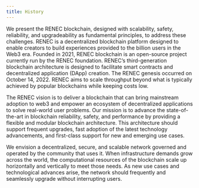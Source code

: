 ```yaml
---
title: History
---
```


We present the RENEC blockchain, designed with scalability, safety, reliability, and upgradeability as fundamental principles, to address these challenges. RENEC is a decentralized blockchain platform designed to enable creators to build experiences provided to the billion users in the Web3 era. Founded in 2021, RENEC blockchain is an open-source project currently run by the RENEC foundation. RENEC’s third-generation blockchain architecture is designed to facilitate smart contracts and decentralized application (DApp) creation. The RENEC genesis occurred on October 14, 2022. RENEC aims to scale throughput beyond what is typically achieved by popular blockchains while keeping costs low.

The RENEC vision is to deliver a blockchain that can bring mainstream adoption to web3 and empower an ecosystem of decentralized applications to solve real-world user problems. Our mission is to advance the state-of-the-art in blockchain reliability, safety, and performance by providing a flexible and modular blockchain architecture. This architecture should support frequent upgrades, fast adoption of the latest technology advancements, and first-class support for new and emerging use cases.

We envision a decentralized, secure, and scalable network governed and operated by the community that uses it. When infrastructure demands grow across the world, the computational resources of the blockchain scale up horizontally and vertically to meet those needs. As new use cases and technological advances arise, the network should frequently and seamlessly upgrade without interrupting users.
